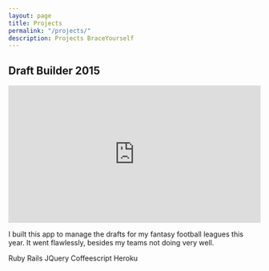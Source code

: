 ```yaml
---
layout: page
title: Projects
permalink: "/projects/"
description: Projects BraceYourself
---
```


## Draft Builder 2015 

<div class="icons">
  <a class="github" href="https://github.com/tpadjen/draft-builder2015"><i class="fa fa-github"></i></a>
</div>

<div class="streamable" style="width: 100%; height: 0px; position: relative; padding-bottom: 54.381%;"><iframe src="https://streamable.com/e/mdy7" frameborder="0" allowfullscreen webkitallowfullscreen mozallowfullscreen scrolling="no" style="width: 100%; height: 100%; position: absolute;"></iframe></div>

I built this app to manage the drafts for my fantasy football leagues this year. It went flawlessly, besides my teams not doing very well.

<span class="tag">Ruby</span> <span class="tag">Rails</span> <span class="tag">JQuery</span> <span class="tag">Coffeescript</span> <span class="tag">Heroku</span>